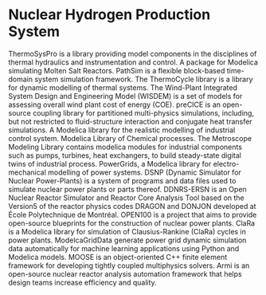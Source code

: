 # Nuclear Hydrogen Production System

ThermoSysPro is a library providing model components in the disciplines of thermal hydraulics and instrumentation and control. A package for Modelica simulating Molten Salt Reactors. PathSim is a flexible block-based time-domain system simulation framework. The ThermoCycle library is a library for dynamic modelling of thermal systems. The Wind-Plant Integrated System Design and Engineering Model (WISDEM) is a set of models for assessing overall wind plant cost of energy (COE). preCICE is an open-source coupling library for partitioned multi-physics simulations, including, but not restricted to fluid-structure interaction and conjugate heat transfer simulations. A Modelica library for the realistic modelling of industrial control system. Modelica Library of Chemical processes. The Metroscope Modeling Library contains modelica modules for industrial components such as pumps, turbines, heat exchangers, to build steady-state digital twins of industrial process. PowerGrids, a Modelica library for electro-mechanical modelling of power systems. DSNP (Dynamic Simulator for Nuclear Power-Plants) is a system of programs and data files used to simulate nuclear power plants or parts thereof. DDNRS-ERSN is an Open Nuclear Reactor Simulator and Reactor Core Analysis Tool based on the Version5 of the reactor physics codes DRAGON and DONJON developed at École Polytechnique de Montréal. OPEN100 is a project that aims to provide open-source blueprints for the construction of nuclear power plants. ClaRa is a Modelica library for simulation of Clausius-Rankine (ClaRa) cycles in power plants. ModelcaGridData generate power grid dynamic simulation data automatically for machine learning applications using Python and Modelica models. MOOSE is an object-oriented C++ finite element framework for developing tightly coupled multiphysics solvers. Armi is an open-source nuclear reactor analysis automation framework that helps design teams increase efficiency and quality.